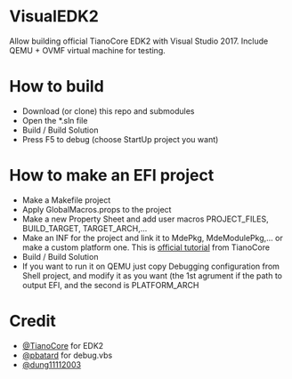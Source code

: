 # VisualEDK2
Allow building official TianoCore EDK2 with Visual Studio 2017.
Include QEMU + OVMF virtual machine for testing.

# How to build

* Download (or clone) this repo and submodules
* Open the *.sln file
* Build / Build Solution
* Press F5 to debug (choose StartUp project you want)

# How to make an EFI project

* Make a Makefile project
* Apply GlobalMacros.props to the project
* Make a new Property Sheet and add user macros PROJECT_FILES, BUILD_TARGET, TARGET_ARCH,...
* Make an INF for the project and link it to MdePkg, MdeModulePkg,... or make a custom platform one. This is [official tutorial](https://github.com/tianocore/tianocore.github.io/wiki/Getting-Started-Writing-Simple-Application) from TianoCore
* Build / Build Solution
* If you want to run it on QEMU just copy Debugging configuration from Shell project, and modify it as you want (the 1st agrument if the path to output EFI, and the second is PLATFORM_ARCH

# Credit
* [@TianoCore](https://github.com/tianocore) for EDK2
* [@pbatard](https://github.com/pbatard) for debug.vbs
* [@dung11112003](https://github.com/dung11112003)

